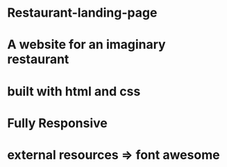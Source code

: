 # Restaurant-landing-page

# A website for an imaginary restaurant
# built with html and css
# Fully Responsive
# external resources => font awesome